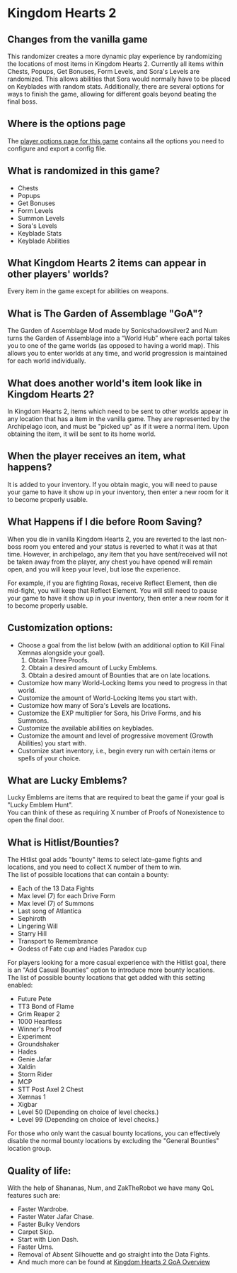 # Kingdom Hearts 2

## Changes from the vanilla game

This randomizer creates a more dynamic play experience by randomizing the locations of most items in Kingdom Hearts 2. Currently all items within Chests, Popups, Get Bonuses, Form Levels, and Sora's Levels are randomized. This allows abilities that Sora would normally have to be placed on Keyblades with random stats. Additionally, there are several options for ways to finish the game, allowing for different goals beyond beating the final boss.

## Where is the options page

The [player options page for this game](../player-options) contains all the options you need to configure and export a config file.


## What is randomized in this game?


- Chests
- Popups
- Get Bonuses
- Form Levels
- Summon Levels
- Sora's Levels
- Keyblade Stats
- Keyblade Abilities

## What Kingdom Hearts 2 items can appear in other players' worlds?


Every item in the game except for abilities on weapons.

## What is The Garden of Assemblage "GoA"?


The Garden of Assemblage Mod made by Sonicshadowsilver2 and Num turns the Garden of Assemblage into a “World Hub” where each portal takes you to one of the game worlds (as opposed to having a world map). This allows you to enter worlds at any time, and world progression is maintained for each world individually.

## What does another world's item look like in Kingdom Hearts 2?


In Kingdom Hearts 2, items which need to be sent to other worlds appear in any location that has a item in the vanilla game. They are represented by the Archipelago icon, and must be "picked up" as if it were a normal item. Upon obtaining the item, it will be sent to its home world.

## When the player receives an item, what happens?


It is added to your inventory. If you obtain magic, you will need to pause your game to have it show up in your inventory, then enter a new room for it to become properly usable.

## What Happens if I die before Room Saving?


When you die in vanilla Kingdom Hearts 2, you are reverted to the last non-boss room you entered and your status is reverted to what it was at that time. However, in archipelago, any item that you have sent/received will not be taken away from the player, any chest you have opened will remain open, and you will keep your level, but lose the experience.


For example, if you are fighting Roxas, receive Reflect Element, then die mid-fight, you will keep that Reflect Element. You will still need to pause your game to have it show up in your inventory, then enter a new room for it to become properly usable.

## Customization options:


- Choose a goal from the list below (with an additional option to Kill Final Xemnas alongside your goal).
    1. Obtain Three Proofs.
    2. Obtain a desired amount of Lucky Emblems.
    3. Obtain a desired amount of Bounties that are on late locations.
- Customize how many World-Locking Items you need to progress in that world.
- Customize the amount of World-Locking Items you start with.
- Customize how many of Sora's Levels are locations.
- Customize the EXP multiplier for Sora, his Drive Forms, and his Summons.
- Customize the available abilities on keyblades.
- Customize the amount and level of progressive movement (Growth Abilities) you start with.
- Customize start inventory, i.e., begin every run with certain items or spells of your choice.

## What are Lucky Emblems?
Lucky Emblems are items that are required to beat the game if your goal is "Lucky Emblem Hunt".<br>
You can think of these as requiring X number of Proofs of Nonexistence to open the final door.

## What is Hitlist/Bounties?
The Hitlist goal adds "bounty" items to select late-game fights and locations, and you need to collect X number of them to win.<br>
The list of possible locations that can contain a bounty:

- Each of the 13 Data Fights
- Max level (7) for each Drive Form
- Max level (7) of Summons
- Last song of Atlantica
- Sephiroth
- Lingering Will
- Starry Hill
- Transport to Remembrance
- Godess of Fate cup and Hades Paradox cup

For players looking for a more casual experience with the Hitlist goal, there is an "Add Casual Bounties" option to introduce more bounty locations.<br>
The list of possible bounty locations that get added with this setting enabled:

- Future Pete
- TT3 Bond of Flame
- Grim Reaper 2
- 1000 Heartless
- Winner's Proof
- Experiment
- Groundshaker
- Hades
- Genie Jafar
- Xaldin
- Storm Rider
- MCP
- STT Post Axel 2 Chest
- Xemnas 1
- Xigbar
- Level 50 (Depending on choice of level checks.)
- Level 99 (Depending on choice of level checks.)

For those who only want the casual bounty locations, you can effectively disable the normal bounty locations by excluding the "General Bounties" location group.

## Quality of life:


With the help of Shananas, Num, and ZakTheRobot we have many QoL features such are:


- Faster Wardrobe.
- Faster Water Jafar Chase.
- Faster Bulky Vendors
- Carpet Skip.
- Start with Lion Dash.
- Faster Urns.
- Removal of Absent Silhouette and go straight into the Data Fights.
- And much more can be found at [Kingdom Hearts 2 GoA Overview](https://tommadness.github.io/KH2Randomizer/overview/)

